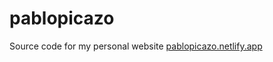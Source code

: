 # pablopicazo
Source code for my personal website [pablopicazo.netlify.app](https://pablopicazo.netlify.app/)

